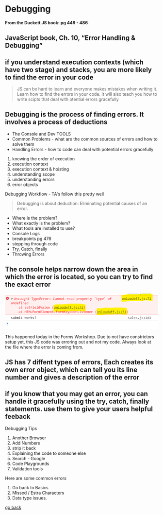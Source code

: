 # Debugging


#### From the Duckett JS book: pg 449 - 486

## JavaScript book, Ch. 10, “Error Handling & Debugging”

## if you understand execution contexts (which have two stage) and stacks, you are more likely to find the error in your code

 > JS can be hard to learn and everyone makes mistakes when writing it. Learn how to find the errors in your code.  It will also teach you how to write scipts that deal with otential errors gracefully

## Debugging is the process of finding errors.  It involves a process of deductions

- The Console and Dev TOOLS
- Common Problems - what are the common sources of errors and how to solve them
- Handling Errors - how to code can deal with potential errors gracefully

1. knowing the order of execution
1. execution context
1. execution context & hoisting
1. understanding scope
1. understanding errors
1. error objects

Debugging Workflow - TA's follow this pretty well
> Debugging is about deduction:  Eliminating potential causes of an error.

- Where is the problem?
- What exactly is the problem?
- What tools are installed to use?
- Console Logs
- breakpoints pg 476
- stepping through code
- Try, Catch, finally
- Throwing Errors

## The console helps narrow down the area in which the error is located, so you can try to find the exact error

<img src="../images/errorofjscode.PNG">

This happened today in the Forms Workshop. Due to not have constrictors setup yet, this JS code was erroring out and not my code. Always look at the file where the error is coming from.

## JS has 7 diffent types of errors, Each creates its own error object, which can tell you its line number and gives a description of the error

## if you know that you may get an error, you can handle it gracefully using the try, catch, finally statements. use them to give your users helpful feeback

Debugging Tips

1. Another Browser
1. Add Numbers
1. strip it back
1. Explaining the code to someone else
1. Search - Google
1. Code Playgrounds
1. Validation tools

Here are some common errors

1. Go back to Basics
1. Missed / Estra Characters
1. Data type issues.

[go back](../README.md)